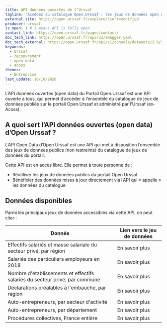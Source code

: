```yaml
---
title: API données ouvertes de l’Urssaf
tagline: 'Accédez au catalogue Open.Urssaf : les jeux de données open data de la branche recouvrement'
external_site: https://open.urssaf.fr/explore/?sort=modified
producer: urssaf
is_open: 1 # 1 means API is fully open
contact_link: https://open.urssaf.fr/pages/contact/
doc_tech_link: https://open.urssaf.fr/api/v2/swagger.yaml
doc_tech_external: https://open.urssaf.fr/api/v1/console/datasets/1.0/search/
keywords:
  - Urssaf
  - recouvrement
  - open data
  - acoss
themes:
  - Entreprise
last_update: 16/10/2020
---
```


L’API données ouvertes (open data) du Portail <External href='https://open.urssaf.fr'>Open.Urssaf</External> est une API ouverte à tous, qui permet d’accéder à l’ensemble du catalogue de jeux de données publiés sur le portail Open.Urssaf et administré par <External href="https://www.urssaf.org/home/lacoss-et-les-urssaf/qui-sommes-nous.html">l’Urssaf (ex-Acoss)</External>.

## A quoi sert l’API données ouvertes (open data) d’Open Urssaf ?

L’API Open Data d’Open Urssaf est une API qui met à disposition l’ensemble des jeux de données publics (non restreints) du catalogue de jeux de données du portail.

Cette API est en accès libre. Elle permet à toute personne de :

- Réutiliser les jeux de données publics du portail Open Urssaf
- Bénéficier des données mises à jour directement via l’API qui « appelle » les données du catalogue

## Données disponibles

Parmi les principaux jeux de données accessibles via cette API, on peut citer :

| Donnée                                                                      | Lien vers le jeu de données                                                                                                                                     |
| --------------------------------------------------------------------------- | --------------------------------------------------------------------------------------------------------------------------------------------------------------- |
| Effectifs salariés et masse salariale du secteur privé, par région          | <External href='https://open.urssaf.fr/explore/dataset/effectifs-salaries-et-masse-salariale-du-secteur-prive-par-region-x-na38/api/'>En savoir plus</External> |
| Salariés des particuliers employeurs en 2018                                | <External href='https://open.urssaf.fr/explore/dataset/salaries-des-particuliers-employeurs-en-2018/api/'>En savoir plus</External>                             |
| Nombre d'établissements et effectifs salariés du secteur privé, par commune | <External href='https://open.urssaf.fr/explore/dataset/etablissements-et-effectifs-salaries-au-niveau-commune-x-ape-last/api/'>En savoir plus</External>        |
| Déclarations préalables à l'embauche, par région                            | <External href='https://open.urssaf.fr/explore/dataset/dpae-par-region-x-na38/api/'>En savoir plus</External>                                                   |
| Auto-entrepreneurs, par secteur d'activité                                  | <External href='https://open.urssaf.fr/explore/dataset/auto-entrepreneurs-par-secteur-dactivite/api/'>En savoir plus</External>                                 |
| Auto-entrepreneurs, par département                                         | <External href='https://open.urssaf.fr/explore/dataset/auto-entrepreneurs-par-departement/api/'>En savoir plus</External>                                       |
| Procédures collectives, France entière                                      | <External href='https://open.urssaf.fr/explore/dataset/procedures-collectives-france-entiere/api/'>En savoir plus</External>                                    |
